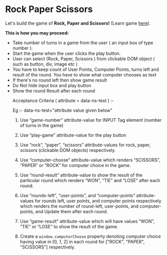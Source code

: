 # Rock Paper Scissors

Let's build the game of <b>Rock, Paper and Scissors!</b> (Learn game <a href='https://en.wikipedia.org/wiki/Rock_paper_scissors' target=”_blank”>here</a>). 
 

 <b>This is how you may proceed:</b>
 
 <ul>
 
 <li>Take number of turns in a game from the user ( an input box of type number ). </li>
 
 <li>Start the game when the user clicks the play button. </li>
 
 <li> User can select (Rock, Paper, Scissors ) from clickable DOM object ( such as button, div, image etc ) </li>
 
 <li> You have to keep count of User Points, Computer Points, turns left and result of the round. You have to show what computer chooses as text </li>
 
 <li>If there's no round left then show game result </li>
 
 <li> Do Not hide input box and play button </li>
 
 <li>Show the round Result after each round</li>
 

 Acceptance Criteria ( attribute = data-ns-test ) :-
 
 Eg :- data-ns-test="attribute value given below"
 
1. Use “game-number” attribute-value for INPUT Tag element (number of turns in the game)

 2. Use “play-game” attribute-value for the play button

 3. Use “rock”, “paper”, “scissors” attribute-values for rock, paper, scissors (clickable DOM objects) respectively.
 
4. Use “computer-choose” attribute-value which renders “SCISSORS”, “PAPER” or “ROCK” for computer choice in the game.

 5. Use “round-result” attribute-value to show the result of the particular round which renders “WON”, “TIE” and “LOSE” after each round.
 
6. Use “rounds-left”, “user-points”, and “computer-points” attribute-values for rounds left, user points, and computer points respectively which renders the number of round-left, user-points, and computer-points, and Update them after each round.

 7. Use “game-result” attribute-value which will have values “WON”, “TIE” or “LOSE” to show the result of the game.
 
8. Create a <code>window.computerChoose</code> property denoting computer choice having value in [0, 1, 2] in each round for ["ROCK", "PAPER", "SCISSORS"] respectively.

